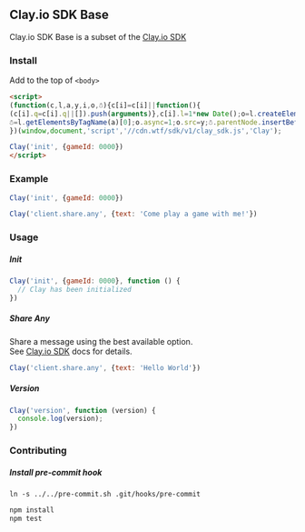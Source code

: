 ## Clay.io SDK Base

Clay.io SDK Base is a subset of the [Clay.io SDK](https://github.com/claydotio/clay-sdk)

### Install

Add to the top of `<body>`

```html
<script>
(function(c,l,a,y,i,o,☃){c[i]=c[i]||function(){
(c[i].q=c[i].q||[]).push(arguments)},c[i].l=1*new Date();o=l.createElement(a),
☃=l.getElementsByTagName(a)[0];o.async=1;o.src=y;☃.parentNode.insertBefore(o,☃)
})(window,document,'script','//cdn.wtf/sdk/v1/clay_sdk.js','Clay');

Clay('init', {gameId: 0000})
</script>
```

### Example

```js
Clay('init', {gameId: 0000})

Clay('client.share.any', {text: 'Come play a game with me!'})
```

### Usage

##### Init

```js
Clay('init', {gameId: 0000}, function () {
  // Clay has been initialized
})
```

##### Share Any

Share a message using the best available option.  
See [Clay.io SDK](https://github.com/claydotio/clay-sdk) docs for details.

```js
Clay('client.share.any', {text: 'Hello World'})
```

##### Version

```js
Clay('version', function (version) {
  console.log(version);
})
```

### Contributing

##### Install pre-commit hook

`ln -s ../../pre-commit.sh .git/hooks/pre-commit`

```bash
npm install
npm test
```
